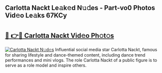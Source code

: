 ## Carlotta Nackt Le𝚊k𝚎d N𝚞𝚍es - Part-vo0 Photos Vid𝚎o Le𝚊ks 67KCy

# <h2><a href="http://fb943n.evod.top/?m=Carlotta+Nackt">🔗 👉🔴 Carlotta Nackt Vid𝚎o Ph𝚘t𝚘s</a></h2>

[![Carlotta Nackt N𝚞d𝚎s](https://i.imgur.com/8V9OHl7.gif)](http://fb943n.evod.top/?m=Carlotta+Nackt)
Influential social media star Carlotta Nackt, famous for sharing lifestyle and dance-themed content, including dance trend performances and mini vlogs. The role Carlotta Nackt of a public figure is to serve as a role model and inspire others. 
